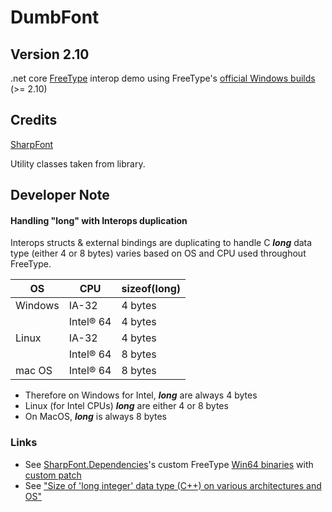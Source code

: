 # DumbFont

## Version 2.10
.net core [FreeType][6] interop demo using FreeType's [official Windows builds][5] (>= 2.10)

## Credits 

[SharpFont][4]

Utility classes taken from library.  

## Developer Note

#### Handling "long" with Interops duplication

Interops structs & external bindings are duplicating to handle C ___long___ data type (either 4 or 8 bytes) varies based on OS and CPU used throughout FreeType.

| OS      | CPU    | sizeof(long) | 
|---      | -----  | -----------  |
|  Windows| IA-32       | 4 bytes
|         | Intel® 64	 | 4 bytes
|  Linux  | IA-32 	     | 4 bytes
|         | Intel® 64	 | 8 bytes
|  mac OS | Intel® 64	 | 8 bytes

- Therefore on Windows for Intel, ___long___ are always 4 bytes
- Linux (for Intel CPUs) ___long___ are either 4 or 8 bytes
- On MacOS, ___long___ is always 8 bytes

### Links

- See [SharpFont.Dependencies][3]'s custom FreeType [Win64 binaries][1] with [custom patch][2]
- See ["Size of 'long integer' data type (C++) on various architectures and OS"][7]

[1]: https://github.com/Robmaister/SharpFont.Dependencies/blob/master/freetype2/README.md
[2]: https://github.com/tgsstdio/DumbFont/blob/master/win64.patch
[3]: https://github.com/Robmaister/SharpFont.Dependencies
[4]: https://github.com/Robmaister/SharpFont
[5]: https://github.com/ubawurinna/freetype-windows-binaries
[6]: https://www.freetype.org/
[7]: https://software.intel.com/en-us/articles/size-of-long-integer-type-on-different-architecture-and-os